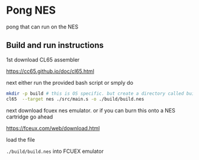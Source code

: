 # Pong NES

pong that can run on the NES  

## Build and run instructions

1st download CL65 assembler

https://cc65.github.io/doc/cl65.html

next either run the provided bash script or
smply do

```sh
mkdir -p build # this is OS specific. but create a directory called build 
cl65  --target nes ./src/main.s -o ./build/build.nes

```
next download fcuex nes emulator. 
or if you can burn this onto a NES cartridge go ahead

https://fceux.com/web/download.html

load the file

`` ./build/build.nes `` into FCUEX emulator

